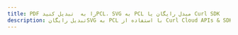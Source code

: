 ---title: PDF را به  تبدیل کنیدPCL، SVG به PCL مبدل رایگان یا Curl SDKdescription: تبدیل رایگانSVG به PCL با استفاده از Curl Cloud APIs & SDK همچنین اسناد PDF را در Cloud ایجاد، ویرایش و رندر کنید.---